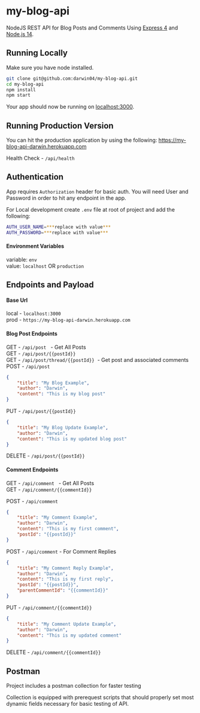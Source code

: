 # my-blog-api
NodeJS REST API for Blog Posts and Comments Using [Express 4](http://expressjs.com/) and [Node.js 14](http://nodejs.org/).

## Running Locally

Make sure you have node installed.

```sh
git clone git@github.com:darwin04/my-blog-api.git
cd my-blog-api
npm install
npm start
```

Your app should now be running on [localhost:3000](http://localhost:3000/).

## Running Production Version
You can hit the production application by using the following:
https://my-blog-api-darwin.herokuapp.com

Health Check - `/api/health`


## Authentication
App requires `Authorization` header for basic auth. You will need User and Password in order to hit any endpoint in the app.

For Local development create `.env` file at root of project and add the following:
```sh
AUTH_USER_NAME=***replace with value***
AUTH_PASSWORD=***replace with value***
```

#### Environment Variables
variable: `env`<br>
value: `localhost` OR  `production`

## Endpoints and Payload
#### Base Url
local - `localhost:3000`<br>
prod - `https://my-blog-api-darwin.herokuapp.com`

#### Blog Post Endpoints
GET - `/api/post` &nbsp; - Get All Posts <br>
GET - `/api/post/{{postId}}` <br>
GET - `/api/post/thread/{{postId}}`&nbsp; - Get post and associated comments <br>
POST - `/api/post`<br>
```json
{
    "title": "My Blog Example",
    "author": "Darwin",
    "content": "This is my blog post"
}
```
PUT - `/api/post/{{postId}}`<br>
```json
{
    "title": "My Blog Update Example",
    "author": "Darwin",
    "content": "This is my updated blog post"
}
```
DELETE - `/api/post/{{postId}}`

#### Comment Endpoints
GET - `/api/comment` &nbsp; - Get All Posts <br>
GET - `/api/comment/{{commentId}}` <br>

POST - `/api/comment` <br>
```json
{
    "title": "My Comment Example",
    "author": "Darwin",
    "content": "This is my first comment",
    "postId": "{{postId}}"
}
```
POST - `/api/comment` - For Comment Replies <br>
```json
{
    "title": "My Comment Reply Example",
    "author": "Darwin",
    "content": "This is my first reply",
    "postId": "{{postId}}",
    "parentCommentId": "{{commentId}}"
}
```
PUT - `/api/comment/{{commentId}}` <br>
```json
{
    "title": "My Comment Update Example",
    "author": "Darwin",
    "content": "This is my updated comment"
}
```
DELETE - `/api/comment/{{commentId}}` <br>

## Postman
Project includes a postman collection for faster testing

Collection is equipped with prerequest scripts that should properly set most dynamic fields necessary for basic testing of API.
